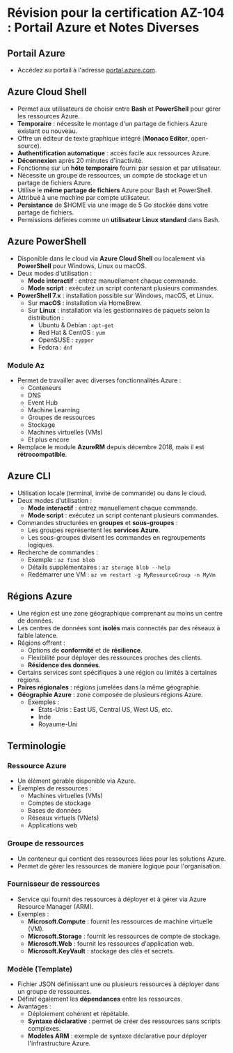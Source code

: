 
# Révision pour la certification AZ-104 : Portail Azure et Notes Diverses

## Portail Azure

- Accédez au portail à l'adresse [portal.azure.com](https://portal.azure.com).

## Azure Cloud Shell

- Permet aux utilisateurs de choisir entre **Bash** et **PowerShell** pour gérer les ressources Azure.
- **Temporaire** : nécessite le montage d'un partage de fichiers Azure existant ou nouveau.
- Offre un éditeur de texte graphique intégré (**Monaco Editor**, open-source).
- **Authentification automatique** : accès facile aux ressources Azure.
- **Déconnexion** après 20 minutes d'inactivité.
- Fonctionne sur un **hôte temporaire** fourni par session et par utilisateur.
- Nécessite un groupe de ressources, un compte de stockage et un partage de fichiers Azure.
- Utilise le **même partage de fichiers** Azure pour Bash et PowerShell.
- Attribué à une machine par compte utilisateur.
- **Persistance** de $HOME via une image de 5 Go stockée dans votre partage de fichiers.
- Permissions définies comme un **utilisateur Linux standard** dans Bash.

## Azure PowerShell

- Disponible dans le cloud via **Azure Cloud Shell** ou localement via **PowerShell** pour Windows, Linux ou macOS.
- Deux modes d'utilisation :
  - **Mode interactif** : entrez manuellement chaque commande.
  - **Mode script** : exécutez un script contenant plusieurs commandes.
- **PowerShell 7.x** : installation possible sur Windows, macOS, et Linux.
  - Sur **macOS** : installation via HomeBrew.
  - Sur **Linux** : installation via les gestionnaires de paquets selon la distribution :
    - Ubuntu & Debian : `apt-get`
    - Red Hat & CentOS : `yum`
    - OpenSUSE : `zypper`
    - Fedora : `dnf`

### Module Az

- Permet de travailler avec diverses fonctionnalités Azure :
  - Conteneurs
  - DNS
  - Event Hub
  - Machine Learning
  - Groupes de ressources
  - Stockage
  - Machines virtuelles (VMs)
  - Et plus encore
- Remplace le module **AzureRM** depuis décembre 2018, mais il est **rétrocompatible**.

## Azure CLI

- Utilisation locale (terminal, invite de commande) ou dans le cloud.
- Deux modes d'utilisation :
  - **Mode interactif** : entrez manuellement chaque commande.
  - **Mode script** : exécutez un script contenant plusieurs commandes.
- Commandes structurées en **groupes** et **sous-groupes** :
  - Les groupes représentent les **services Azure**.
  - Les sous-groupes divisent les commandes en regroupements logiques.
- Recherche de commandes :
  - Exemple : `az find blob`
  - Détails supplémentaires : `az storage blob --help`
  - Redémarrer une VM : `az vm restart -g MyResourceGroup -n MyVm`

## Régions Azure

- Une région est une zone géographique comprenant au moins un centre de données.
- Les centres de données sont **isolés** mais connectés par des réseaux à faible latence.
- Régions offrent :
  - Options de **conformité** et de **résilience**.
  - Flexibilité pour déployer des ressources proches des clients.
  - **Résidence des données**.
- Certains services sont spécifiques à une région ou limités à certaines régions.
- **Paires régionales** : régions jumelées dans la même géographie.
- **Géographie Azure** : zone composée de plusieurs régions Azure.
  - Exemples :
    - États-Unis : East US, Central US, West US, etc.
    - Inde
    - Royaume-Uni

## Terminologie

### Ressource Azure

- Un élément gérable disponible via Azure.
- Exemples de ressources :
  - Machines virtuelles (VMs)
  - Comptes de stockage
  - Bases de données
  - Réseaux virtuels (VNets)
  - Applications web

### Groupe de ressources

- Un conteneur qui contient des ressources liées pour les solutions Azure.
- Permet de gérer les ressources de manière logique pour l'organisation.

### Fournisseur de ressources

- Service qui fournit des ressources à déployer et à gérer via Azure Resource Manager (ARM).
- Exemples :
  - **Microsoft.Compute** : fournit les ressources de machine virtuelle (VM).
  - **Microsoft.Storage** : fournit les ressources de compte de stockage.
  - **Microsoft.Web** : fournit les ressources d'application web.
  - **Microsoft.KeyVault** : stockage des clés et secrets.

### Modèle (Template)

- Fichier JSON définissant une ou plusieurs ressources à déployer dans un groupe de ressources.
- Définit également les **dépendances** entre les ressources.
- Avantages :
  - Déploiement cohérent et répétable.
  - **Syntaxe déclarative** : permet de créer des ressources sans scripts complexes.
  - **Modèles ARM** : exemple de syntaxe déclarative pour déployer l'infrastructure Azure.


